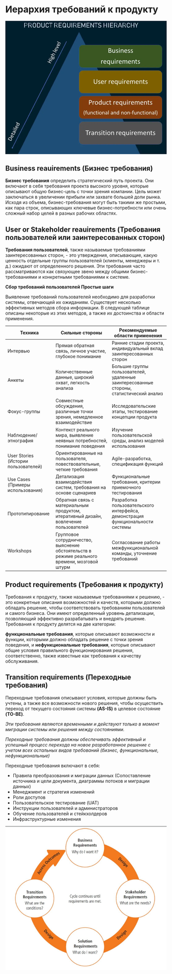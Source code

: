 # Иерархия требований к продукту 
![alt text](image/image.png)

## Business reauirements (Бизнес требования)

**Бизнес требования** определить стратегический путь проекта. Они включают в себя требования проекта высокого уровня, которые описывают общую бизнес-цель с точки зрения компании. Цель может заключаться в увеличении прибыли или захвате большей доли рынка. Исходя из объема, бизнес-требования могут быть такими же простыми, как пара строк, описывающих ключевые бизнес-потребности или очень сложный набор целей в разных рабочих областях.

## User or Stakeholder reauirements (Требования пользователей или заинтересованных сторон)

**Требования пользователей**, также называемые требованиями заинтересованных сторон, - это утверждения, описывающие, какую ценность отдельные группы пользователей (клиенты, менеджеры и т. д.) ожидают от определенного решения. Эти требования часто рассматриваются как связующее звено между общими бизнес-требованиями и конкретными требованиями к системе.

**Сбор требований пользователей Простые шаги**

Выявление требований пользователей необходимо для разработки системы, отвечающей их ожиданиям. Существует несколько эффективных методов сбора информации. В следующей таблице описаны некоторые из этих методов, а также их достоинства и области применения.

| Техника                              | Сильные стороны                                                                              | Рекомендуемые области применения                                                        |
|--------------------------------------|----------------------------------------------------------------------------------------------|-----------------------------------------------------------------------------------------|
| Интервью                             | Прямая обратная связь, личное участие, глубокое понимание                                    | Ранние стадии проекта, индивидуальный вклад заинтересованных сторон                     |
| Анкеты                               | Количественные данные, широкий охват, легкость анализа                                       | Большие группы пользователей, удаленные заинтересованные стороны, статистический анализ |
| Фокус-группы                         | Совместные обсуждения, различные точки зрения, немедленное взаимодействие                    | Исследовательские этапы, тестирование концепции продукта                                |
| Наблюдение/этнография                | Контекст реального мира, выявление неявных потребностей, понимание поведения                 | Изучение пользовательской среды, анализ моделей использования                           |
| User Stories (Истории пользователей) | Ориентированные на пользователя, повествовательные, четкие требования                        | Agile-разработка, спецификация функций                                                  |
| Use Cases (Примеры использования)    | Детализация взаимодействия систем, требования на основе сценариев                            | Функциональные требования, критерии приемочного тестирования                            |
| Прототипирование                     | Обратная связь с материальным продуктом, итеративный дизайн, вовлечение пользователей        | Разработка пользовательского интерфейса, демонстрация функциональности системы          |
| Workshops                            | Групповое сотрудничество, выяснение обстоятельств в режиме реального времени, мозговой штурм | Согласование работы межфункциональной команды, уточнение требований                     |

## Product requirements (Требования к продукту)

Требования к продукту, также называемые требованиями к решению, - это конкретные описания возможностей и качеств, которыми должно обладать решение, чтобы соответствовать требованиям пользователей и самого бизнеса. Они имеют определенный уровень детализации, позволяющий эффективно разрабатывать и внедрять решение. Требования к продукту делятся на две категории:

**функциональные требования**, которые описывают возможности и функции, которыми должно обладать решение с точки зрения поведения, и
**нефункциональные требования**, которые описывают общие условия правильного функционирования решения, соответственно, также известные как требования к качеству обслуживания.

## Transition requirements (Переходные требования)

Переходные требования описывают условия, которые должны быть учтены, а также все возможности нового решения, чтобы осуществить переход от текущего состояния системы **(AS-IS)** в целевое состояние **(TO-BE)**.

_Эти требования являются временными и действуют только в момент миграции системы или решения между состояниями._

_Переходные требования должны обеспечивать эффективный и успешный процесс перехода на новое разработанное решение с учетом всех остальных видов требований (бизнес, функциональные, нефункциональные)_

Переходные требования включают в себя:
- Правила преобразования и миграции данных (Сопоставление источника и цели документа, диаграммы потоков и миграции данных)
- Менеджмент и стратегия изменений
- Роли доступов
- Пользовательское тестирование (UAT)
- Инструкции пользователей и администраторов
- Обучение пользователей и стейкхолдеров
- Инфраструктурные изменения

![alt text](image/image1.png)